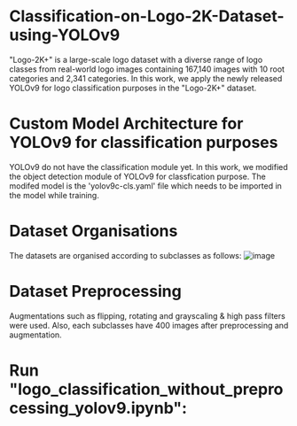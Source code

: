 # Classification-on-Logo-2K-Dataset-using-YOLOv9
"Logo-2K+" is a large-scale logo dataset with a diverse range of logo classes from real-world logo images containing 167,140 images with 10 root categories and 2,341 categories. In this work, we apply the newly released YOLOv9 for logo classification purposes in the "Logo-2K+" dataset.

# Custom Model Architecture for YOLOv9 for classification purposes
YOLOv9 do not have the classification module yet. In this work, we modified the object detection module of YOLOv9 for classfication purpose. The modifed model is the 'yolov9c-cls.yaml' file which needs to be imported in the model while training.

# Dataset Organisations
The datasets are organised according to subclasses as follows:
![image](https://github.com/FahimHafiz/Classification-on-Logo-2K-Dataset-using-YOLOv9/assets/39213309/e98ceed0-aae1-481a-9693-377fb0266bae)

# Dataset Preprocessing
Augmentations such as flipping, rotating and grayscaling & high pass filters were used. Also, each subclasses have 400 images after preprocessing and augmentation.

# Run "logo_classification_without_preprocessing_yolov9.ipynb":
